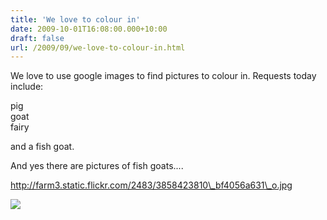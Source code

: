 ```yaml
---
title: 'We love to colour in'
date: 2009-10-01T16:08:00.000+10:00
draft: false
url: /2009/09/we-love-to-colour-in.html
---
```


We love to use google images to find pictures to colour in. Requests today include:  
  
pig  
goat  
fairy  
  
and a fish goat.  
  
And yes there are pictures of fish goats....  
  
  
http://farm3.static.flickr.com/2483/3858423810\_bf4056a631\_o.jpg  
  
[![](http://farm3.static.flickr.com/2483/3858423810_bf4056a631_o.jpg)](http://farm3.static.flickr.com/2483/3858423810_bf4056a631_o.jpg)